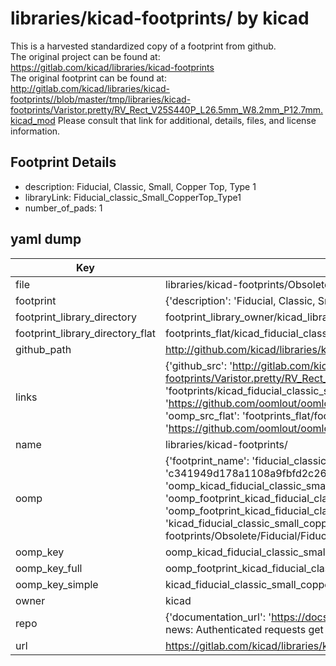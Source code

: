 # libraries/kicad-footprints/ by kicad  
This is a harvested standardized copy of a footprint from github.  
The original project can be found at:  
https://gitlab.com/kicad/libraries/kicad-footprints  
The original footprint can be found at:
http://gitlab.com/kicad/libraries/kicad-footprints//blob/master/tmp/libraries/kicad-footprints/Varistor.pretty/RV_Rect_V25S440P_L26.5mm_W8.2mm_P12.7mm.kicad_mod
Please consult that link for additional, details, files, and license information.  
## Footprint Details
* description: Fiducial, Classic, Small, Copper Top, Type 1  
* libraryLink: Fiducial_classic_Small_CopperTop_Type1  
* number_of_pads: 1  
## yaml dump  
| Key | Value |  
| --- | --- |  
| file | libraries/kicad-footprints/Obsolete/Fiducial/Fiducial_classic_Small_CopperTop_Type1.kicad_mod |  
| footprint | {'description': 'Fiducial, Classic, Small, Copper Top, Type 1', 'libraryLink': 'Fiducial_classic_Small_CopperTop_Type1', 'number_of_pads': 1} |  
| footprint_library_directory | footprint_library_owner/kicad_libraries/kicad-footprints/ |  
| footprint_library_directory_flat | footprints_flat/kicad_fiducial_classic_small_coppertop_type1_fiducial_classic_small_coppertop_type1/working |  
| github_path | http://github.com/kicad/libraries/kicad-footprints//blob/master/tmp/libraries/kicad-footprints/Obsolete/Fiducial/Fiducial_classic_Small_CopperTop_Type1.kicad_mod |  
| links | {'github_src': 'http://gitlab.com/kicad/libraries/kicad-footprints//blob/master/tmp/libraries/kicad-footprints/Varistor.pretty/RV_Rect_V25S440P_L26.5mm_W8.2mm_P12.7mm.kicad_mod', 'github_src_repo': 'https://gitlab.com/kicad/libraries/kicad-footprints', 'oomp_bot': 'footprints/kicad_fiducial_classic_small_coppertop_type1_fiducial_classic_small_coppertop_type1/working', 'oomp_bot_github': 'https://github.com/oomlout/oomlout_oomp_footprint_bot/tree/main/footprints/kicad_fiducial_classic_small_coppertop_type1_fiducial_classic_small_coppertop_type1/working', 'oomp_src_flat': 'footprints_flat/footprints_flat/kicad_fiducial_classic_small_coppertop_type1_fiducial_classic_small_coppertop_type1/working', 'oomp_src_flat_github': 'https://github.com/oomlout/oomlout_oomp_footprint_src/tree/main/footprints_flat/kicad_fiducial_classic_small_coppertop_type1_fiducial_classic_small_coppertop_type1/working'} |  
| name | libraries/kicad-footprints/ |  
| oomp | {'footprint_name': 'fiducial_classic_small_coppertop_type1', 'library_name': 'fiducial_classic_small_coppertop_type1_kicad_mod', 'md5': 'c341949d178a1108a9fbfd2c26aa7385', 'md5_10': 'c341949d17', 'md5_5': 'c3419', 'md5_6': 'c34194', 'oomp_key': 'oomp_kicad_fiducial_classic_small_coppertop_type1_fiducial_classic_small_coppertop_type1', 'oomp_key_extra': 'oomp_footprint_kicad_fiducial_classic_small_coppertop_type1_fiducial_classic_small_coppertop_type1', 'oomp_key_full': 'oomp_footprint_kicad_fiducial_classic_small_coppertop_type1_fiducial_classic_small_coppertop_type1_c34194', 'oomp_key_simple': 'kicad_fiducial_classic_small_coppertop_type1_fiducial_classic_small_coppertop_type1', 'original_filename': 'libraries/kicad-footprints/Obsolete/Fiducial/Fiducial_classic_Small_CopperTop_Type1.kicad_mod', 'owner_name': 'kicad'} |  
| oomp_key | oomp_kicad_fiducial_classic_small_coppertop_type1_fiducial_classic_small_coppertop_type1 |  
| oomp_key_full | oomp_footprint_kicad_fiducial_classic_small_coppertop_type1_fiducial_classic_small_coppertop_type1 |  
| oomp_key_simple | kicad_fiducial_classic_small_coppertop_type1_fiducial_classic_small_coppertop_type1 |  
| owner | kicad |  
| repo | {'documentation_url': 'https://docs.github.com/rest/overview/resources-in-the-rest-api#rate-limiting', 'message': "API rate limit exceeded for 84.66.173.59. (But here's the good news: Authenticated requests get a higher rate limit. Check out the documentation for more details.)"} |  
| url | https://gitlab.com/kicad/libraries/kicad-footprints |  


